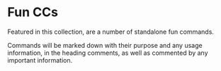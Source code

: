 # Fun CCs
Featured in this collection, are a number of standalone fun commands.

Commands will be marked down with their purpose and any usage information, in the heading comments, as well as commented by any important information.
